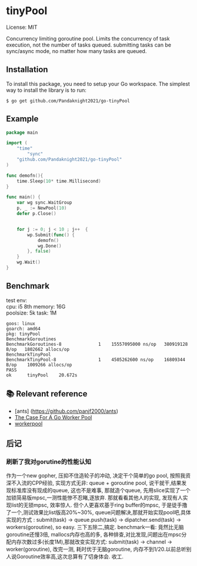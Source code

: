 # tinyPool

License: MIT

Concurrency limiting goroutine pool. Limits the concurrency of task execution, not the number of tasks queued. submitting tasks can be sync/async mode, no matter how many tasks are queued.


## Installation
To install this package, you need to setup your Go workspace.  The simplest way to install the library is to run:
```
$ go get github.com/Pandaknight2021/go-tinyPool
```

## Example
```go
package main

import (
	"time"
    	"sync"
	"github.com/Pandaknight2021/go-tinyPool"
)

func demofn(){
    time.Sleep(10* time.Millisecond)
}

func main() {
    var wg sync.WaitGroup
	p, _ := NewPool(10)
	defer p.Close()


	for j := 0; j < 10 ; j++  {
		wp.Submit(func() {
			demofn()
			wg.Done()
		}, false)
	}
    wg.Wait()
}
```
## Benchmark

test env:  
cpu: i5 8th    memory:  16G  
poolsize: 5k   task: 1M  
  
``` shell
goos: linux
goarch: amd64
pkg: tinyPool
BenchmarkGoroutines
BenchmarkGoroutines-8   	       1	15557095000 ns/op	380919128 B/op	 1802662 allocs/op
BenchmarkTinyPool
BenchmarkTinyPool-8     	       1	4505262600 ns/op	16809344 B/op	 1009266 allocs/op
PASS
ok  	tinyPool	20.672s

```

## 📚 Relevant reference
-  [ants] (https://github.com/panjf2000/ants)
-  [The Case For A Go Worker Pool](https://brandur.org/go-worker-pool)
-  [workerpool](https://github.com/gammazero/workerpool)

## 后记
### 刷新了我对gorutine的性能认知

作为一个new gopher, 压抑不住造轮子的冲动, 决定干个简单的go pool, 按照我资深不入流的CPP经验, 实现方式无非: queue + goroutine pool, 说干就干,结果发现标准库没有现成的queue, 这也不是难事, 那就造个queue, 先用slice实现了一个加锁简易版mpsc,一测性能惨不忍睹,逐放弃. 那就看看其他人的实现, 发现有人实现list的无锁mpsc, 效率惊人. 但个人更喜欢基于ring buffer的mpsc, 于是徒手撸了一个,测试效果比list版高20%~30%, queue问题解决,那就开始实现pool吧,具体实现的方式 : submit(task) ->  queue.push(task) -> dipatcher.send(task) -> workers(goroutine), so easy. 三下五除二,搞定. benchmark一看: 竟然比无脑goroutine还慢3倍, mallocs内存也高的多, 各种排查,对比发现,问题出在mpsc分配内存次数过多(长度1M),那就改变实现方式: submit(task) -> channel -> worker(goroutine), 改完一测, 耗时优于无脑goroutine, 内存不到1/20.以前总听别人说Goroutine效率高,这次总算有了切身体会. 收工.





